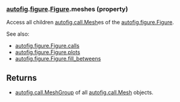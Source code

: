 ### [autofig](autofig.md).[figure](autofig.figure.md).[Figure](autofig.figure.Figure.md).meshes (property)




Access all children [autofig.call.Mesh](autofig.call.Mesh.md)es of the [autofig.figure.Figure](autofig.figure.Figure.md).

See also:

* [autofig.figure.Figure.calls](autofig.figure.Figure.calls.md)
* [autofig.figure.Figure.plots](autofig.figure.Figure.plots.md)
* [autofig.figure.Figure.fill_betweens](autofig.figure.Figure.fill_betweens.md)

Returns
-------------
* [autofig.call.MeshGroup](autofig.call.MeshGroup.md) of all [autofig.call.Mesh](autofig.call.Mesh.md) objects.

